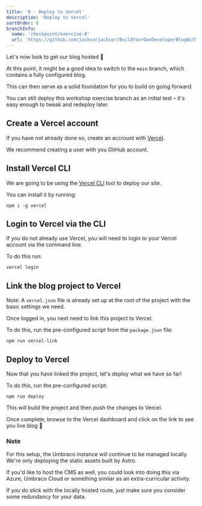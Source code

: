```yaml
---
title: '8 - Deploy to Vercel'
description: 'Deploy to Vercel'
sortOrder: 8
branchInfo:
  name: 'checkpoint/exercise-8'
  url: 'https://github.com/jacksorjacksor/BuildYourOwnDeveloperBlogWithUmbraco15AndAstro/tree/checkpoint/start'
---
```


Let's now look to get our blog hosted 🚀

At this point, it might be a good idea to switch to the `main` branch, which contains a fully configured blog.

This can then serve as a solid foundation for you to build on going forward.

You can still deploy this workshop exercise branch as an initial test – it's easy enough to tweak and redeploy later.

## Create a Vercel account

If you have not already done so, create an accrount with [Vercel](https://vercel.com/).

We recommend creating a user with you GitHub account.

## Install Vercel CLI

We are going to be using the [Vercel CLI](https://vercel.com/docs/cli) tool to deploy our site.

You can install it by running:

```
npm i -g vercel
```

## Login to Vercel via the CLI

If you do not already use Vercel, you will need to login to your Vercel account via the command line.

To do this run:

```
vercel login
```

## Link the blog project to Vercel

Note: A `vercel.json` file is already set up at the root of the project with the basic settings we need.

Once logged in, you next need to link this project to Vercel.

To do this, run the pre-configured script from the `package.json` file:

```
npm run vercel-link
```

## Deploy to Vercel

Now that you have linked the project, let's deploy what we have so far!

To do this, run the pre-configured script:

```
npm run deploy
```

This will build the project and then push the changes to Vercel.

Once complete, browse to the Vercel dashboard and click on the link to see you live blog 🙌

### Note

For this setup, the Umbraco instance will continue to be managed locally. We're only deploying the static assets built by Astro.

If you'd like to host the CMS as well, you could look into doing this via Azure, Umbraco Cloud or something similar as an extra-curricular activity.

If you do stick with the locally hosted route, just make sure you consider some redundancy for your data.
